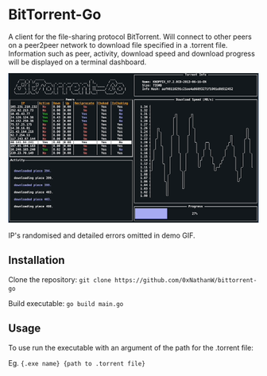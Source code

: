 # **BitTorrent-Go** #
A client for the file-sharing protocol BitTorrent.  Will connect to other peers on a peer2peer network to download file specified in a .torrent file.  Information such as peer, activity, download speed and download progress will be displayed on a terminal dashboard.

![Demo](assets/BitTorrentGoDemo.gif)

IP's randomised and detailed errors omitted in demo GIF.
## Installation ##

Clone the repository:
`git clone https://github.com/0xNathanW/bittorrent-go`

Build executable:
`go build main.go`

## Usage ##

To use run the executable with an argument of the path for the .torrent file:

Eg. `{.exe name} {path to .torrent file}`

